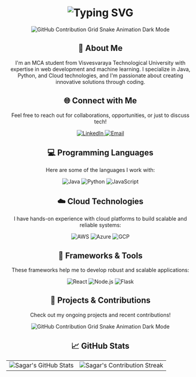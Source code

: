 <div align="center">
    <h1><img src="https://readme-typing-svg.herokuapp.com?font=Jetbrains+mono&size=40&duration=3000&color=33FF33&center=true&vCenter=true&width=435&lines=Hey..+I'm+Sagar;Welcome+to+my+GitHub+Profile;" alt="Typing SVG"/></h1>
    <p><img src="https://raw.githubusercontent.com/sagarbellikatti/sagarbellikatti/output/github-contribution-grid-snake.svg" alt="GitHub Contribution Grid Snake Animation Dark Mode"/></p>
</div>

<div align="center">
    <h2>🚀 About Me</h2>
    <p>I'm an MCA student from Visvesvaraya Technological University with expertise in web development and machine learning. I specialize in Java, Python, and Cloud technologies, and I'm passionate about creating innovative solutions through coding.</p>
</div>

<div align="center">
    <h2>🌐 Connect with Me</h2>
    <p>Feel free to reach out for collaborations, opportunities, or just to discuss tech!</p>
    <div>
        <a href="https://www.linkedin.com/in/sagarbellikatti">
            <img src="https://img.shields.io/badge/LinkedIn-0077B5?style=for-the-badge&logo=linkedin&logoColor=white" alt="LinkedIn"/>
        </a>
        <a href="mailto:sagarbellikatti03@gmail.com">
            <img src="https://img.shields.io/badge/Email-EA4335?style=for-the-badge&logo=gmail&logoColor=white" alt="Email"/>
        </a>
    </div>
</div>

<div align="center">
    <h2>💻 Programming Languages</h2>
    <p>Here are some of the languages I work with:</p>
    <div>
        <img src="https://img.shields.io/badge/Java-007396?style=for-the-badge&logo=java&logoColor=white" alt="Java" />
        <img src="https://img.shields.io/badge/Python-3776AB?style=for-the-badge&logo=python&logoColor=white" alt="Python"/>
        <img src="https://img.shields.io/badge/JavaScript-F7DF1E?style=for-the-badge&logo=javascript&logoColor=black" alt="JavaScript"/>
    </div>
</div>

<div align="center">
    <h2>☁️ Cloud Technologies</h2>
    <p>I have hands-on experience with cloud platforms to build scalable and reliable systems:</p>
    <div>
        <img src="https://img.shields.io/badge/AWS-FF9900?style=for-the-badge&logo=amazonaws&logoColor=white" alt="AWS" />
        <img src="https://img.shields.io/badge/Azure-0089D6?style=for-the-badge&logo=microsoftazure&logoColor=white" alt="Azure"/>
        <img src="https://img.shields.io/badge/GCP-4285F4?style=for-the-badge&logo=googlecloud&logoColor=white" alt="GCP"/>
    </div>
</div>

<div align="center">
    <h2>🔧 Frameworks & Tools</h2>
    <p>These frameworks help me to develop robust and scalable applications:</p>
    <div>
        <img src="https://img.shields.io/badge/React-20232A?style=for-the-badge&logo=react&logoColor=61DAFB" alt="React"/>
        <img src="https://img.shields.io/badge/Node.js-339933?style=for-the-badge&logo=nodedotjs&logoColor=white" alt="Node.js"/>
        <img src="https://img.shields.io/badge/Flask-000000?style=for-the-badge&logo=flask&logoColor=white" alt="Flask"/>
    </div>
</div>

<div align="center">
    <h2>🎯 Projects & Contributions</h2>
    <p>Check out my ongoing projects and recent contributions!</p>
    <img src="https://raw.githubusercontent.com/sagarbellikatti/sagarbellikatti/output/github-contribution-grid-snake.svg" alt="GitHub Contribution Grid Snake Animation Dark Mode"/>
</div>

<div align="center">
    <h2>📈 GitHub Stats</h2>
    <table align="center" width="100%" height="100%" >
        <tr>
           <td><img style="border: none;" src="https://github-profile-summary-cards.vercel.app/api/cards/profile-details?username=sagarbellikatti&theme=github_dark" alt="Sagar's GitHub Stats"/></td>   
           <td><img style="border: none;" src="https://github-readme-streak-stats.herokuapp.com/?user=sagarbellikatti&theme=merko" alt="Sagar's Contribution Streak"/></td>
        </tr>
    </table>
</div>

<div align="center">
    <h2>👾 3D Modeling + VR + AR</h2>
    <p>I'm also into immersive tech like 3D Modeling and AR/VR. Here's a glimpse of my skills in these areas:</p>
    <div>
        <img src="https://img.shields.io/badge/Unreal_Engine-313131?style=for-the-badge&logo=unreal-engine&logoColor=white" alt="Unreal Engine"/>
        <img src="https://img.shields.io/badge/Unity-000000?style=for-the-badge&logo=unity&logoColor=white" alt="Unity"/>
        <img src="https://img.shields.io/badge/Maya-0696D7?style=for-the-badge&logo=autodesk&logoColor=white" alt="Maya"/>
    </div>
</div>

---

### 💬 **Feel free to reach out to me anytime!**
